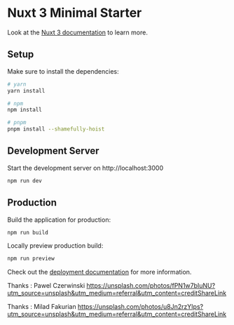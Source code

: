 # Nuxt 3 Minimal Starter

Look at the [Nuxt 3 documentation](https://nuxt.com/docs/getting-started/introduction) to learn more.

## Setup

Make sure to install the dependencies:

```bash
# yarn
yarn install

# npm
npm install

# pnpm
pnpm install --shamefully-hoist
```

## Development Server

Start the development server on http://localhost:3000

```bash
npm run dev
```

## Production

Build the application for production:

```bash
npm run build
```

Locally preview production build:

```bash
npm run preview
```

Check out the [deployment documentation](https://nuxt.com/docs/getting-started/deployment) for more information.

Thanks : Pawel Czerwinski
https://unsplash.com/photos/fPN1w7bIuNU?utm_source=unsplash&utm_medium=referral&utm_content=creditShareLink

Thanks :  Milad Fakurian
https://unsplash.com/photos/u8Jn2rzYIps?utm_source=unsplash&utm_medium=referral&utm_content=creditShareLink
